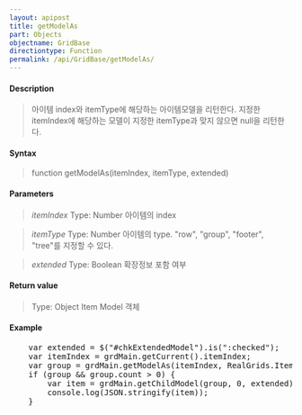 ```yaml
---
layout: apipost
title: getModelAs
part: Objects
objectname: GridBase
directiontype: Function
permalink: /api/GridBase/getModelAs/
---
```



#### Description

> 아이템 index와 itemType에 해당하는 아이템모델을 리턴한다. 
> 지정한 itemIndex에 해당하는 모델이 지정한 itemType과 맞지 않으면 null을 리턴한다.

#### Syntax

> function getModelAs(itemIndex, itemType, extended)

#### Parameters

> *itemIndex*
> Type: Number
> 아이템의 index

> *itemType*
> Type: Number
> 아이템의 type. "row", "group", "footer", "tree"를 지정할 수 있다.

> *extended*
> Type: Boolean
> 확장정보 포함 여부

#### Return value

> Type: Object
> Item Model 객체

#### Example

<pre class="prettyprint">
    var extended = $("#chkExtendedModel").is(":checked");
    var itemIndex = grdMain.getCurrent().itemIndex;
    var group = grdMain.getModelAs(itemIndex, RealGrids.ItemType.GROUP);
    if (group && group.count > 0) {
        var item = grdMain.getChildModel(group, 0, extended);
        console.log(JSON.stringify(item));
    }
</pre>




